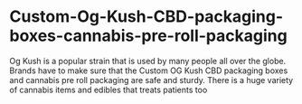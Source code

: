# Custom-Og-Kush-CBD-packaging-boxes-cannabis-pre-roll-packaging
Og Kush is a popular strain that is used by many people all over the globe. Brands have to make sure that the Custom OG Kush CBD packaging boxes and cannabis pre roll packaging are safe and sturdy. There is a huge variety of cannabis items and edibles that treats patients too
